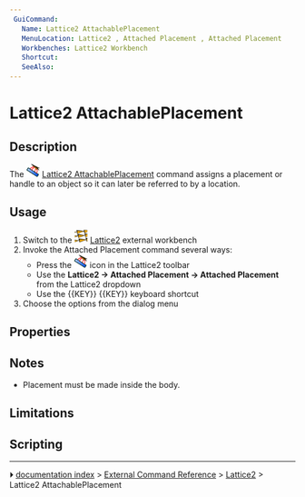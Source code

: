 ```yaml
---
 GuiCommand:
   Name: Lattice2 AttachablePlacement
   MenuLocation: Lattice2 , Attached Placement , Attached Placement
   Workbenches: Lattice2 Workbench
   Shortcut: 
   SeeAlso: 
---
```


# Lattice2 AttachablePlacement

## Description

The <img alt="" src=images/Lattice2_AttachablePlacement.svg  style="width:24px;"> [Lattice2 AttachablePlacement](Lattice2_AttachablePlacement.md) command assigns a placement or handle to an object so it can later be referred to by a location.

## Usage

1.  Switch to the <img alt="" src=images/Lattice2_workbench_icon.svg  style="width:24px;"> [Lattice2](Lattice2_Workbench.md) external workbench
2.  Invoke the Attached Placement command several ways:
    -   Press the <img alt="" src=images/Lattice2_AttachablePlacement.svg  style="width:24px;"> icon in the Lattice2 toolbar
    -   Use the **Lattice2 → Attached Placement → Attached Placement** from the Lattice2 dropdown
    -   Use the {{KEY}} {{KEY}} keyboard shortcut
3.  Choose the options from the dialog menu

## Properties

## Notes

-   Placement must be made inside the body.

## Limitations

## Scripting



---
⏵ [documentation index](../README.md) > [External Command Reference](Category_External%20Command%20Reference.md) > [Lattice2](Category_Lattice2.md) > Lattice2 AttachablePlacement

